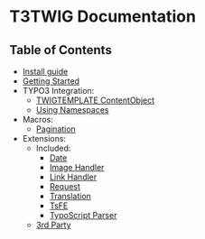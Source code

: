 # T3TWIG Documentation

## Table of Contents

* [Install guide](./reference/install.md)
* [Getting Started](./reference/GettingStarted.md)
* TYPO3 Integration:
  * [TWIGTEMPLATE ContentObject](./reference/integration/twigtemplate.md)
  * [Using Namespaces](./reference/integration/namespaces.md)
* Macros:
  * [Pagination](./reference/Macros/Pagination.md)
* Extensions:
  * Included:
      * [Date](./reference/extensions/Date.md)
      * [Image Handler](./reference/extensions/Image.md)
      * [Link Handler](./reference/extensions/Link.md)
      * [Request](./reference/extensions/Request.md)
      * [Translation](./reference/extensions/Translation.md)
      * [TsFE](./reference/extensions/TsFe.md)
      * [TypoScript Parser](./reference/extensions/TsParser.md)
  * [3rd Party](./reference/extensions/ThirdParty.md)

